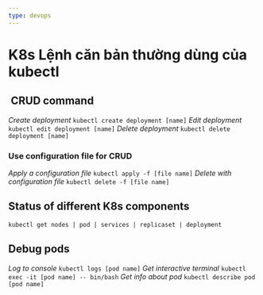 ```yaml
---
type: devops
---
```

# K8s Lệnh căn bản thường dùng của kubectl

##  CRUD command

*Create deployment*
`kubectl create deployment [name]`
*Edit deployment*
`kubectl edit deployment [name]`
*Delete deployment*
`kubectl delete deployment [name]`

### Use configuration file for CRUD
*Apply a configuration file*
`kubectl apply -f [file name]`
*Delete with configuration file*
`kubectl delete -f [file name]`

## Status of different K8s components
`kubectl get nodes | pod | services | replicaset | deployment `

## Debug pods
*Log to console*
`kubectl logs [pod name]`
*Get interactive terminal* 
`kubectl exec -it [pod name] -- bin/bash`
*Get info about pod*
`kubectl describe pod [pod name]`